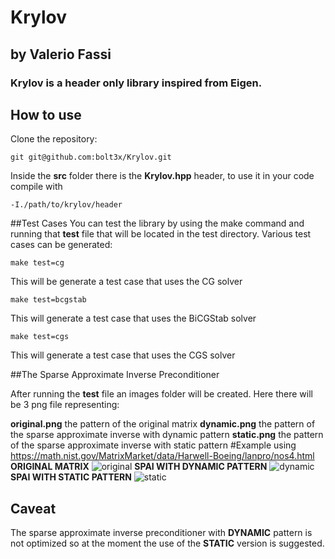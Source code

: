 # Krylov
## by Valerio Fassi
### Krylov is a header only library inspired from Eigen.

## How to use

Clone the repository:
```
git git@github.com:bolt3x/Krylov.git
```

Inside the **src** folder there is the **Krylov.hpp** header,
to use it in your code compile with
```
-I./path/to/krylov/header
```

##Test Cases
You can test the library by using the make command and running that **test** file 
that will be located in the test directory.
Various test cases can be generated:

```
make test=cg
```
This will be generate a test case that uses the CG solver
```
make test=bcgstab
```
This will generate a test case that uses the BiCGStab solver
```
make test=cgs
```
This will generate a test case that uses the CGS solver

##The Sparse Approximate Inverse Preconditioner 

After running the **test** file an images folder will be created.
Here there will be 3 png file representing:

**original.png** the pattern of the original matrix
**dynamic.png** the pattern of the sparse approximate inverse with dynamic pattern 
**static.png** the pattern of the sparse approximate inverse with static pattern
#Example
using https://math.nist.gov/MatrixMarket/data/Harwell-Boeing/lanpro/nos4.html
**ORIGINAL MATRIX**
![original](https://user-images.githubusercontent.com/103378889/216479768-a5505586-5ec3-4e38-9fbf-e4c1109d1f6c.png)
**SPAI WITH DYNAMIC PATTERN**
![dynamic](https://user-images.githubusercontent.com/103378889/216479780-e0870163-d931-4700-a348-004d7f8ad3fc.png)
**SPAI WITH STATIC PATTERN**
![static](https://user-images.githubusercontent.com/103378889/216479790-1f47a430-a595-457f-9ad3-4d486583750f.png)

## Caveat
The sparse approximate inverse preconditioner with **DYNAMIC** pattern is not optimized
so at the moment the use of the **STATIC** version is suggested.
